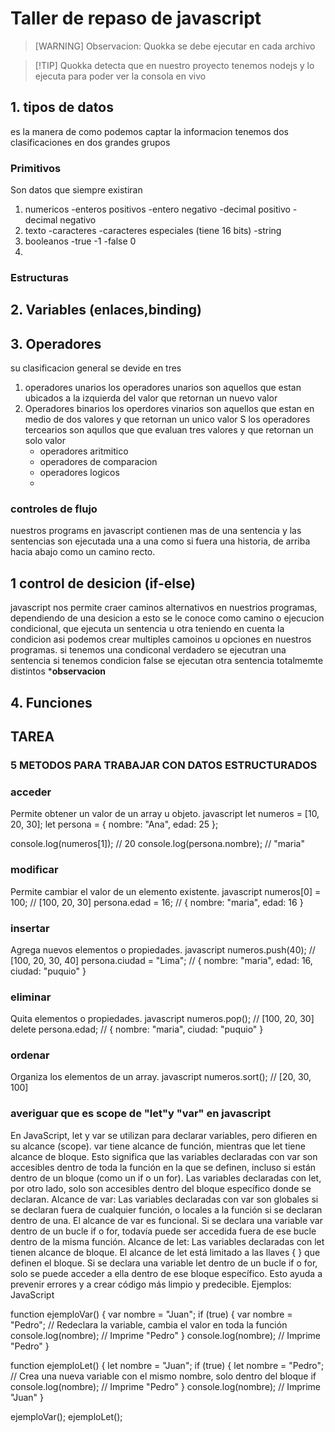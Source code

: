 # Taller de repaso de javascript
> [WARNING] Observacion: Quokka se debe ejecutar en cada archivo

> [!TIP] Quokka detecta que en nuestro proyecto tenemos nodejs y lo ejecuta para poder ver la consola en vivo

## 1. tipos de datos
es la manera de como podemos captar la informacion tenemos dos clasificaciones en dos grandes grupos
### Primitivos
Son datos que siempre existiran 
1. numericos
   -enteros positivos
   -entero negativo
   -decimal positivo
   -decimal negativo
2. texto
   -caracteres 
   -caracteres especiales (tiene 16 bits)
   -string
3. booleanos
   -true -1
   -false 0
4. 
    
### Estructuras
## 2. Variables (enlaces,binding)
## 3. Operadores

su clasificacion  general se devide en tres 
1. operadores unarios los operadores unarios son aquellos que estan  ubicados a la izquierda del valor que retornan un nuevo valor
2. Operadores binarios
   los operdores vinarios son aquellos que estan en medio de dos valores y que retornan
   un unico valor
S   los operadores  tercearios son aqullos que que evaluan tres valores y que retornan un solo valor
   - operadores aritmitico
   - operadores de comparacion 
   - operadores logicos
   - 

### controles de flujo
nuestros programs en javascript contienen mas de una sentencia y las sentencias son 
ejecutada una a una como si fuera una historia, de arriba hacia abajo como un camino recto.
## 1 control de desicion (if-else)
javascript nos permite craer caminos alternativos en nuestrios programas, dependiendo
de una desicion a esto se le conoce como camino o ejecucion condicional, que ejecuta un 
sentencia u otra teniendo en cuenta la condicion asi podemos crear multiples camoinos u opciones 
en nuestros programas.
si tenemos una condiconal verdadero se ejecutran una sentencia si tenemos condicion false se ejecutan
otra sentencia totalmemte distintos 
***observacion**
## 4. Funciones

## TAREA

 ### 5 METODOS PARA TRABAJAR CON DATOS ESTRUCTURADOS

 ### acceder
Permite obtener un valor de un array u objeto.
javascript
let numeros = [10, 20, 30];
let persona = { nombre: "Ana", edad: 25 };

console.log(numeros[1]);      // 20
console.log(persona.nombre);  // "maria"


### modificar
Permite cambiar el valor de un elemento existente.
javascript
numeros[0] = 100;         // [100, 20, 30]
persona.edad = 16;        // { nombre: "maria", edad: 16 }


### insertar
Agrega nuevos elementos o propiedades.
javascript
numeros.push(40);         // [100, 20, 30, 40]
persona.ciudad = "Lima";  // { nombre: "maria", edad: 16, ciudad: "puquio" }


### eliminar
Quita elementos o propiedades.
javascript
numeros.pop();            // [100, 20, 30]
delete persona.edad;      // { nombre: "maria", ciudad: "puquio" }


### ordenar
Organiza los elementos de un array.
javascript
numeros.sort();           // [20, 30, 100]


### averiguar que es scope de "let"y "var" en javascript

En JavaScript, let y var se utilizan para declarar variables, pero difieren en su alcance (scope). var tiene alcance de función, mientras que let tiene alcance de bloque. Esto significa que las variables declaradas con var son accesibles dentro de toda la función en la que se definen, incluso si están dentro de un bloque (como un if o un for). Las variables declaradas con let, por otro lado, solo son accesibles dentro del bloque específico donde se declaran. 
Alcance de var:
Las variables declaradas con var son globales si se declaran fuera de cualquier función, o locales a la función si se declaran dentro de una.
El alcance de var es funcional. Si se declara una variable var dentro de un bucle if o for, todavía puede ser accedida fuera de ese bucle dentro de la misma función. 
Alcance de let:
Las variables declaradas con let tienen alcance de bloque.
El alcance de let está limitado a las llaves { } que definen el bloque.
Si se declara una variable let dentro de un bucle if o for, solo se puede acceder a ella dentro de ese bloque específico.
Esto ayuda a prevenir errores y a crear código más limpio y predecible. 
Ejemplos:
JavaScript

function ejemploVar() {
  var nombre = "Juan";
  if (true) {
    var nombre = "Pedro"; // Redeclara la variable, cambia el valor en toda la función
    console.log(nombre); // Imprime "Pedro"
  }
  console.log(nombre); // Imprime "Pedro"
}

function ejemploLet() {
  let nombre = "Juan";
  if (true) {
    let nombre = "Pedro"; // Crea una nueva variable con el mismo nombre, solo dentro del bloque if
    console.log(nombre); // Imprime "Pedro"
  }
  console.log(nombre); // Imprime "Juan"
}

ejemploVar();
ejemploLet();